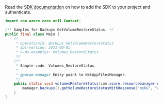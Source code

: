 Read the [SDK documentation](https://github.com/Azure/azure-sdk-for-java/blob/azure-resourcemanager-netapp_1.0.0-beta.5/sdk/netapp/azure-resourcemanager-netapp/README.md) on how to add the SDK to your project and authenticate.

```java
import com.azure.core.util.Context;

/** Samples for Backups GetVolumeRestoreStatus. */
public final class Main {
    /*
     * operationId: Backups_GetVolumeRestoreStatus
     * api-version: 2021-06-01
     * x-ms-examples: Volumes_RestoreStatus
     */
    /**
     * Sample code: Volumes_RestoreStatus.
     *
     * @param manager Entry point to NetAppFilesManager.
     */
    public static void volumesRestoreStatus(com.azure.resourcemanager.netapp.NetAppFilesManager manager) {
        manager.backups().getVolumeRestoreStatusWithResponse("myRG", "account1", "pool1", "volume1", Context.NONE);
    }
}
```

